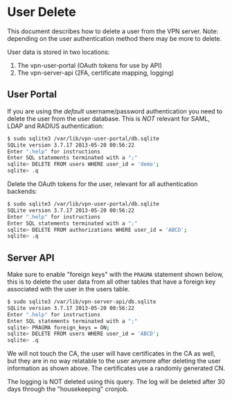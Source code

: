 # User Delete

This document describes how to delete a user from the VPN server. Note: 
depending on the user authentication method there may be more to delete.

User data is stored in two locations:

1. The vpn-user-portal (OAuth tokens for use by API)
2. The vpn-server-api (2FA, certificate mapping, logging)

## User Portal

If you are using the *default* username/password authentication you need to 
delete the user from the user database. This is *NOT* relevant for SAML, LDAP 
and RADIUS authentication:

```bash
$ sudo sqlite3 /var/lib/vpn-user-portal/db.sqlite
SQLite version 3.7.17 2013-05-20 00:56:22
Enter ".help" for instructions
Enter SQL statements terminated with a ";"
sqlite> DELETE FROM users WHERE user_id = 'demo';
sqlite> .q
```

Delete the OAuth tokens for the user, relevant for all authentication backends:

```bash
$ sudo sqlite3 /var/lib/vpn-user-portal/db.sqlite
SQLite version 3.7.17 2013-05-20 00:56:22
Enter ".help" for instructions
Enter SQL statements terminated with a ";"
sqlite> DELETE FROM authorizations WHERE user_id = 'ABCD';
sqlite> .q
```

## Server API

Make sure to enable "foreign keys" with the `PRAGMA` statement shown below, 
this is to delete the user data from all other tables that have a foreign key
associated with the user in the users table.

```bash
$ sudo sqlite3 /var/lib/vpn-server-api/db.sqlite
SQLite version 3.7.17 2013-05-20 00:56:22
Enter ".help" for instructions
Enter SQL statements terminated with a ";"
sqlite> PRAGMA foreign_keys = ON;
sqlite> DELETE FROM users WHERE user_id = 'ABCD';
sqlite> .q
```

We will not touch the CA, the user will have certificates in the CA as well,
but they are in no way relatable to the user anymore after deleting the user
information as shown above. The certificates use a randomly generated CN.

The logging is NOT deleted using this query. The log will be deleted after 30
days through the "housekeeping" cronjob.
